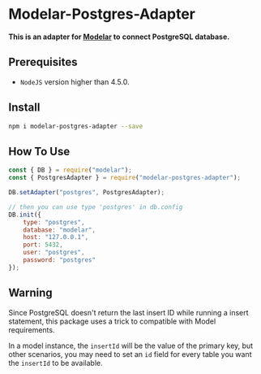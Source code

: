 # Modelar-Postgres-Adapter

**This is an adapter for [Modelar](https://github.com/hyurl/modelar) to** 
**connect PostgreSQL database.**

## Prerequisites

- `NodeJS` version higher than 4.5.0.

## Install

```sh
npm i modelar-postgres-adapter --save
```

## How To Use

```javascript
const { DB } = require("modelar");
const { PostgresAdapter } = require("modelar-postgres-adapter");

DB.setAdapter("postgres", PostgresAdapter);

// then you can use type 'postgres' in db.config
DB.init({
    type: "postgres",
    database: "modelar",
    host: "127.0.0.1",
    port: 5432,
    user: "postgres",
    password: "postgres"
});
```

## Warning

Since PostgreSQL doesn't return the last insert ID while running a insert 
statement, this package uses a trick to compatible with Model requirements.

In a model instance, the `insertId` will be the value of the primary key, but 
other scenarios, you may need to set an `id` field for every table you want 
the `insertId` to be available.